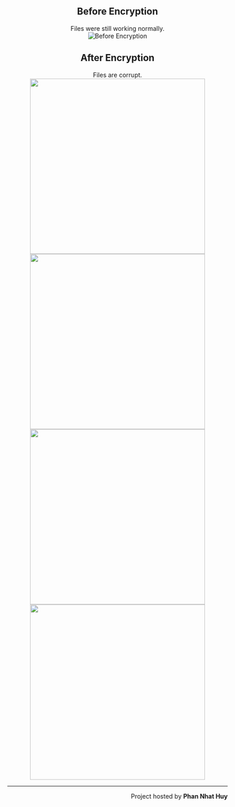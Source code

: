 <div align="center">
  
Before Encryption
---

Files were still working normally.<br>
![Before Encryption](https://user-images.githubusercontent.com/72343262/120769591-7f0f6f80-c547-11eb-91a9-edbbc3e0b5b8.png)

After Encryption
---
  
Files are corrupt.<br>
<img src="https://user-images.githubusercontent.com/72343262/120770035-ec230500-c547-11eb-829a-1c5adf597418.png" width=400></img>
<img src="https://user-images.githubusercontent.com/72343262/120777007-07ddd980-c54f-11eb-84f2-f56d2dc4750c.png" width=400></img>
<img src="https://user-images.githubusercontent.com/72343262/120771718-b97a0c00-c549-11eb-85ba-2d7f0ea68e53.png" width=400></img>
<img src="https://user-images.githubusercontent.com/72343262/120770570-7703ff80-c548-11eb-9645-2bf3268b81da.png" width=400></img>
</div>

---

<div align="right">
  
  Project hosted by **Phan Nhat Huy**
  
</div>
